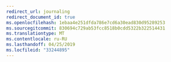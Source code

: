 ```yaml
---
redirect_url: journaling
redirect_document_id: true
ms.openlocfilehash: 1ebaa4e251dfda786e7cd6a30ead830d95289253
ms.sourcegitcommit: 830694c729ab53fcc8518b0cdd5322b322514431
ms.translationtype: MT
ms.contentlocale: ru-RU
ms.lasthandoff: 04/25/2019
ms.locfileid: "33244895"
---
```

